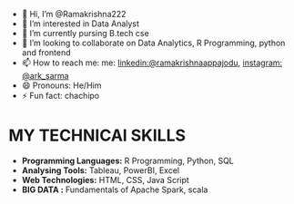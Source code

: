 - 👋 Hi, I’m @Ramakrishna222
- 👀 I’m interested in Data Analyst
- 🌱 I’m currently pursing B.tech cse 
- 💞️ I’m looking to collaborate on Data Analytics, R Programming, python and frontend
- 📫 How to reach me:  me: [linkedin:@ramakrishnaappajodu](https://www.linkedin.com/in/ramakrishna-appajodu/), [instagram: @ark_sarma](https://www.instagram.com/ark_sarma_/?hl=en)
- 😄 Pronouns: He/Him
- ⚡ Fun fact: chachipo 

 # MY TECHNICAl SKILLS
 - **Programming Languages:** R Programming, Python, SQL
- **Analysing Tools:** Tableau, PowerBI, Excel
- **Web Technologies:** HTML, CSS, Java Script
- **BIG DATA :** Fundamentals of Apache Spark, scala
